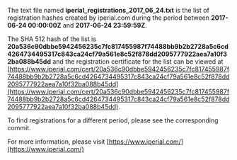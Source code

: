 The text file named **iperial_registrations_2017_06_24.txt** is the list of registration hashes created by iperial.com during the period between **2017-06-24 00:00:00Z** and **2017-06-24 23:59:59Z**.

The SHA 512 hash of the list is **20a536c90dbbe5942456235c7fc817455987f74488bb9b2b2728a5c6cd4264734495317c843ca24cf79a561e8c52f878dd2095777922aea7a10f32ba088b45dd** and the registration certificate for the list can be viewed at [https://www.iperial.com/cert/20a536c90dbbe5942456235c7fc817455987f74488bb9b2b2728a5c6cd4264734495317c843ca24cf79a561e8c52f878dd2095777922aea7a10f32ba088b45dd](https://www.iperial.com/cert/20a536c90dbbe5942456235c7fc817455987f74488bb9b2b2728a5c6cd4264734495317c843ca24cf79a561e8c52f878dd2095777922aea7a10f32ba088b45dd).

To find registrations for a different period, please see the corresponding commit.

For more information, please visit [https://www.iperial.com/](https://www.iperial.com/)
